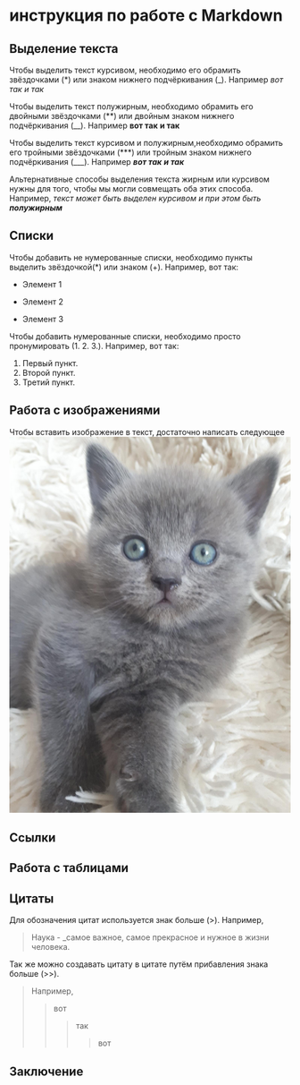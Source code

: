 # инструкция по работе с Markdown

## Выделение текста

Чтобы выделить текст курсивом, необходимо его обрамить звёздочками (*) или знаком нижнего подчёркивания (_). Например *вот так* _и так_

Чтобы выделить текст полужирным, необходимо обрамить его двойными звёздочками (**) или двойным знаком нижнего подчёркивания (__). Например **вот так** __и так__

Чтобы выделить текст курсивом и полужирным,необходимо обрамить его тройными звёздочками (***) или тройным знаком нижнего подчёркивания (___). Например ***вот так*** ___и так___

Альтернативные способы выделения текста жирным или курсивом нужны для того, чтобы мы могли совмещать оба этих способа. Например, _текст может быть выделен курсивом и при этом быть **полужирным**_




## Списки

Чтобы добавить не нумерованные списки, необходимо пункты выделить звёздочкой(*) или знаком (+). Например, вот так:
* Элемент 1 
+ Элемент 2
* Элемент 3

Чтобы добавить нумерованные списки, необходимо просто пронумировать (1. 2. 3.). Например, вот так:
1. Первый пункт.
2. Второй пункт.
3. Третий пункт.


## Работа с изображениями

Чтобы вставить изображение в текст, достаточно написать следующее ![Привет, это ричи](Image.jpg)

## Ссылки

## Работа с таблицами

## Цитаты

Для обозначения цитат используется знак больше (>). Например, 
> Наука - _самое важное, самое прекрасное и нужное в жизни человека.

Так же можно создавать цитату в цитате путём прибавления знака больше (>>). 
> Например,
>> вот
>>>так
>>>>вот
## Заключение
